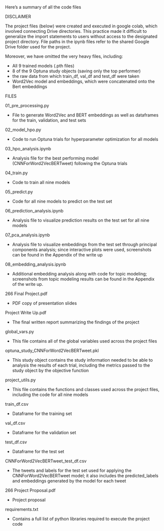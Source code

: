 Here’s a summary of all the code files

DISCLAIMER

The project files (below) were created and executed in google colab, which involved connecting Drive directories. This practice made it difficult to generalize the import statements to users without access to the designated project directory. File paths in the ipynb files refer to the shared Google Drive folder used for the project.

Moreover, we have omitted the very heavy files, including:
  - All 9 trained models (.pth files)
  - 8 of the 9 Optuna study objects (saving only the top performer)
  - the raw data from which train_df, val_df and test_df were taken
  - Word2Vec model and embeddings, which were concatenated onto the Bert embeddings

FILES

01_pre_processing.py
  - File to generate Word2Vec and BERT embeddings as well as dataframes for the train, validation, and test sets

02_model_hpo.py
  - Code to run Optuna trials for hyperparameter optimization for all models

03_hpo_analysis.ipynb
  - Analysis file for the best performing model (CNNForWord2VecBERTweet) following the Optuna trials

04_train.py
  - Code to train all nine models

05_predict.py
  - Code for all nine models to predict on the test set

06_prediction_analysis.ipynb
  - Analysis file to visualize prediction results on the test set for all nine models

07_pca_analysis.ipynb
  - Analysis file to visualize embeddings from the test set through principal components analysis; since interactive plots were used, screenshots can be found in the Appendix of the write up

08_embedding_analysis.ipynb
  - Additional embedding analysis along with code for topic modeling; screenshots from topic modeling results can be found in the Appendix of the write up.

266 Final Project.pdf
  - PDF copy of presentation slides
  
Project Write Up.pdf
  - The final written report summarizing the findings of the project

global_vars.py
  - This file contains all of the global variables used across the project files

optuna_study_CNNForWord2VecBERTweet.pkl
  - This study object contains the study information needed to be able to analysis the results of each trial, including the metrics passed to the study object by the objective function

project_utils.py
  - This file contains the functions and classes used across the project files, including the code for all nine models

train_df.csv
  - Dataframe for the training set

val_df.csv
  - Dataframe for the validation set
  
test_df.csv
  - Dataframe for the test set

CNNForWord2VecBERTweet_test_df.csv
  - The tweets and labels for the test set used for applying the CNNForWord2VecBERTweet model; it also includes the predicted_labels and embeddings generated by the model for each tweet

266 Project Proposal.pdf
  - Project proposal

requirements.txt
  - Contains a full list of python libraries required to execute the project code


